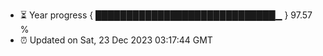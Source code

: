 - ⏳ Year progress { █████████████████████████████▁ } 97.57 %
- ⏰ Updated on Sat, 23 Dec 2023 03:17:44 GMT

